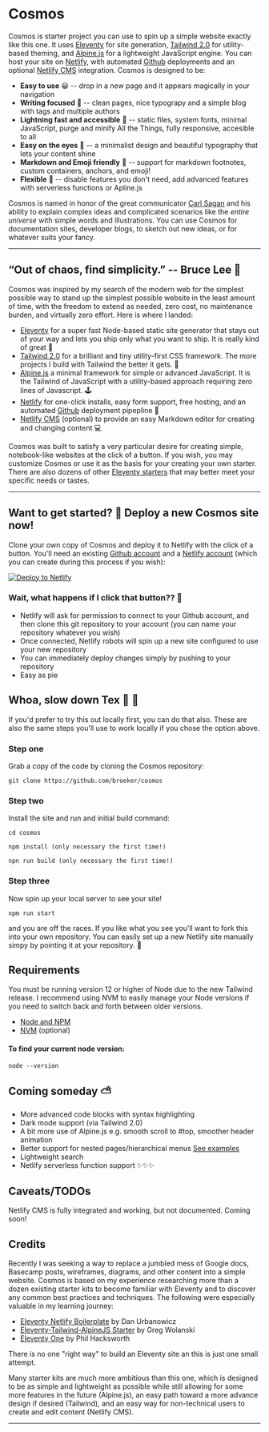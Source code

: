 # Cosmos

Cosmos is starter project you can use to spin up a simple website exactly like this one. It uses [Eleventy](https://www.11ty.io) for site generation, [Tailwind 2.0](https://tailwindcss.com/) for utility-based theming, and [Alpine.js](https://github.com/alpinejs/alpine) for a lightweight JavaScript engine. You can host your site on [Netlify](https://www.netlify.com), with automated [Github](https://www.github.com) deployments and an optional [Netlify CMS](https://www.netlifycms.org/) integration. Cosmos is designed to be:

* **Easy to use** 😀 -- drop in a new page and it appears magically in your navigation 
* **Writing focused** 📔 -- clean pages, nice typograpy and a simple blog with tags and multiple authors
* **Lightning fast and accessible** 🚀 -- static files, system fonts, minimal JavaScript, purge and minify All the Things, fully responsive, accesible to all
* **Easy on the eyes** 👀 -- a minimalist design and beautiful typography that lets your content shine
* **Markdown and Emoji friendly** 🦔 -- support for markdown footnotes, custom containers, anchors, and emoji!
* **Flexible** 💪 -- disable features you don't need, add advanced features with serverless functions or Apline.js

Cosmos is named in honor of the great communicator [Carl Sagan](https://en.wikipedia.org/wiki/Carl_Sagan) and his ability to explain complex ideas and complicated scenarios like the *entire universe* with simple words and illustrations. You can use Cosmos for documentation sites, developer blogs, to sketch out new ideas, or for whatever suits your fancy.  

- - -

## “Out of chaos, find simplicity.” -- Bruce Lee 🥋

Cosmos was inspired by my search of the modern web for the simplest possible way to stand up the simplest possible website in the least amount of time, with the freedom to extend as needed, zero cost, no maintenance burden, and virtually zero effort. Here is where I landed: 

* [Eleventy](https://www.11ty.io) for a super fast Node-based static site generator that stays out of your way and lets you ship only what you want to ship. It is really kind of great 🚀
* [Tailwind 2.0](https://tailwindcss.com/) for a brilliant and tiny utility-first CSS framework. The more projects I build with Tailwind the better it gets.  🎨
* [Alpine.js](https://github.com/alpinejs/alpine) a minimal framework for simple or advanced JavaScript. It is the Tailwind of JavaScript with a utility-based approach requiring zero lines of Javascript. 🕹️
* [Netlify](https://www.netlify.com/) for one-click installs, easy form support, free hosting, and an automated [Github](https://github.com/) deployment pipepline 🤖
* [Netlify CMS](https://www.netlify.com/) (optional) to provide an easy Markdown editor for creating and changing content 💻

Cosmos was built to satisfy a very particular desire for creating simple, notebook-like websites at the click of a button. If you wish, you may customize Cosmos or use it as the basis for your creating your own starter. There are also dozens of other [Eleventy starters](https://www.11ty.dev/docs/starter/) that may better meet your specific needs or tastes. 

- - -

## Want to get started? 🙋 Deploy a new Cosmos site now!

Clone your own copy of Cosmos and deploy it to Netlify with the click of a button. You'll need an existing [Github account](https://github.com/) and a [Netlify account](https://www.netlify.com/) (which you  can create during this process if you wish):

<div class="flex width-full  justify-center">
<a href="https://app.netlify.com/start/deploy?repository=https://github.com/broeker/cosmos"><img src="https://www.netlify.com/img/deploy/button.svg" alt="Deploy to Netlify"></a>
</div>

### Wait, what happens if I click that button?? 🤔

* Netlify will ask for permission to connect to your Github account, and then clone this git repository to your account (you can name your repository whatever you wish)
* Once connected, Netlify robots will spin up a new site configured to use your new repository
* You can immediately deploy changes simply by pushing to your repository
* Easy as pie 

## Whoa, slow down Tex 🐌 🤠

If you'd prefer to try this out locally first, you can do that also. These are also the same steps you'll use to work locally if you chose the option above.

### Step one

Grab a copy of the code by cloning the Cosmos repository:

```
git clone https://github.com/broeker/cosmos
```

### Step two

Install the site and run and initial build command:

```
cd cosmos

npm install (only necessary the first time!)

npn run build (only necessary the first time!)
```

### Step three

Now spin up your local server to see your site!

```
npm run start
```

and you are off the races. If you like what you see you'll want to fork this into your own repository. You can easily set up a new Netlify site manually simpy by pointing it at your repository. 🏇

## Requirements

You must be running version 12 or higher of Node due to the new Tailwind release. I recommend using NVM to easily manage your Node versions if you need to switch back and forth between older versions. 

* [Node and NPM](https://nodejs.org/)
* [NVM](https://github.com/nvm-sh/nvm) (optional)

#### To find your current node version:

```
node --version
```

## Coming someday ⛅

* More advanced code blocks with syntax highlighting
* Dark mode support (via Tailwind 2.0)
* A bit more use of Alpine.js e.g. smooth scroll to #top, smoother header animation
* Better support for nested pages/hierarchical menus [See examples](https://github.com/shanerobinson/demo-11ty-prev-next)
* Lightweight search 
* Netlify serverless function support
  ✨✨✨

## Caveats/TODOs

Netlify CMS is fully integrated and working, but not documented. Coming soon!

## Credits

Recently I was seeking a way to replace a jumbled mess of Google docs, Basecamp posts, wireframes, diagrams, and other content into a simple website. Cosmos is based on my experience researching more than a dozen existing starter kits to become familiar with Eleventy and to discover any common best practices and techniques. The following were especially valuable in my learning journey:

* [Eleventy Netlify Boilerplate](https://github.com/danurbanowicz/eleventy-netlify-boilerplate) by Dan Urbanowicz
* [Eleventy-Tailwind-AlpineJS Starter](https://github.com/gregwolanski/eleventy-tailwindcss-alpinejs-starter) by Greg Wolanski
* [Eleventy  One](https://github.com/philhawksworth/eleventyone) by Phil Hacksworth

There is no one "right way" to build an Eleventy site an this is just one small attempt.

Many starter kits are much more ambitious than this one, which is designed to be as simple and lightweight as possible while still allowing for some more features in the future (Alpine.js), an easy path toward a more advance design if desired (Tailwind), and an easy way for non-technical users to create and edit content (Netlify CMS). 

- - -

<!-- My thanks to Zach Leatherman and the Eleventy community for this platform and its wide variety of applications. Onward!

* Enable Identity in Netlify site dashboard -- Site settings > Identity

* Site settings > Identity : External providers > Add providers (Github/Google) with default settings 

* Site settings > Identity : Git Gateway > Enable -->
